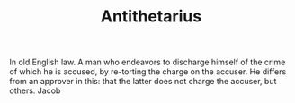 ---
title: Antithetarius
permalink: "/definitions/antithetarius.html"
body: 'In old English law. A man who endeavors to discharge himself of the crime of
  which he is accused, by re-torting the charge on the accuser. He differs from an
  approver in this: that the latter does not charge the accuser, but others. Jacob'
published_at: '2018-07-07'
layout: post
---